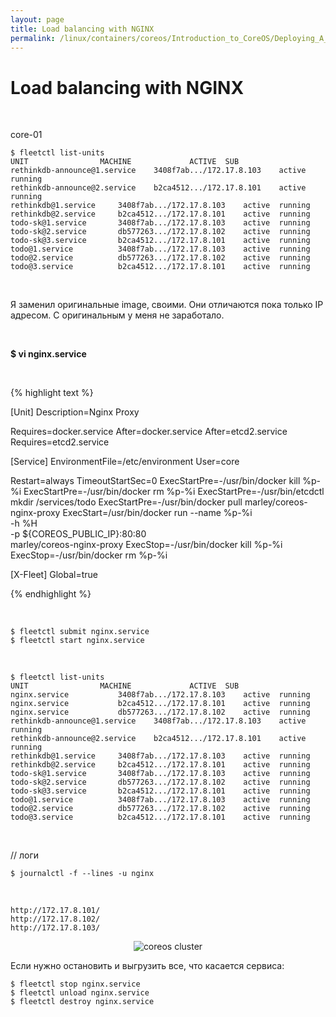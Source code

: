 ```yaml
---
layout: page
title: Load balancing with NGINX
permalink: /linux/containers/coreos/Introduction_to_CoreOS/Deploying_A_DatabaseBacked_Web_Application/Load_Balancing_With_NGINX_confd/
---
```



# Load balancing with NGINX


<br/>

core-01


    $ fleetctl list-units
    UNIT				MACHINE				ACTIVE	SUB
    rethinkdb-announce@1.service	3408f7ab.../172.17.8.103	active	running
    rethinkdb-announce@2.service	b2ca4512.../172.17.8.101	active	running
    rethinkdb@1.service		3408f7ab.../172.17.8.103	active	running
    rethinkdb@2.service		b2ca4512.../172.17.8.101	active	running
    todo-sk@1.service		3408f7ab.../172.17.8.103	active	running
    todo-sk@2.service		db577263.../172.17.8.102	active	running
    todo-sk@3.service		b2ca4512.../172.17.8.101	active	running
    todo@1.service			3408f7ab.../172.17.8.103	active	running
    todo@2.service			db577263.../172.17.8.102	active	running
    todo@3.service			b2ca4512.../172.17.8.101	active	running


<br/>

Я заменил оригинальные image, своими. Они отличаются пока только IP адресом.
С оригинальным у меня не заработало.

<br/>

 **$ vi nginx.service**

<br/>


{% highlight text %}

[Unit]
Description=Nginx Proxy

Requires=docker.service
After=docker.service
After=etcd2.service
Requires=etcd2.service

[Service]
EnvironmentFile=/etc/environment
User=core

Restart=always
TimeoutStartSec=0
ExecStartPre=-/usr/bin/docker kill %p-%i
ExecStartPre=-/usr/bin/docker rm %p-%i
ExecStartPre=-/usr/bin/etcdctl mkdir /services/todo
ExecStartPre=-/usr/bin/docker pull marley/coreos-nginx-proxy
ExecStart=/usr/bin/docker run --name %p-%i \
      -h %H \
      -p ${COREOS_PUBLIC_IP}:80:80 \
      marley/coreos-nginx-proxy
ExecStop=-/usr/bin/docker kill %p-%i
ExecStop=-/usr/bin/docker rm %p-%i

[X-Fleet]
Global=true

{% endhighlight %}

<br/>

    $ fleetctl submit nginx.service
    $ fleetctl start nginx.service

<br/>

    $ fleetctl list-units
    UNIT				MACHINE				ACTIVE	SUB
    nginx.service			3408f7ab.../172.17.8.103	active	running
    nginx.service			b2ca4512.../172.17.8.101	active	running
    nginx.service			db577263.../172.17.8.102	active	running
    rethinkdb-announce@1.service	3408f7ab.../172.17.8.103	active	running
    rethinkdb-announce@2.service	b2ca4512.../172.17.8.101	active	running
    rethinkdb@1.service		3408f7ab.../172.17.8.103	active	running
    rethinkdb@2.service		b2ca4512.../172.17.8.101	active	running
    todo-sk@1.service		3408f7ab.../172.17.8.103	active	running
    todo-sk@2.service		db577263.../172.17.8.102	active	running
    todo-sk@3.service		b2ca4512.../172.17.8.101	active	running
    todo@1.service			3408f7ab.../172.17.8.103	active	running
    todo@2.service			db577263.../172.17.8.102	active	running
    todo@3.service			b2ca4512.../172.17.8.101	active	running



<br/>

// логи

    $ journalctl -f --lines -u nginx

<br/>


    http://172.17.8.101/
    http://172.17.8.102/
    http://172.17.8.103/



<div align="center">
    <img src="//files.sysadm.ru/img/linux/containers/coreos/app7.png" border="0" alt="coreos cluster">
</div>


Если нужно остановить и выгрузить все, что касается сервиса:

    $ fleetctl stop nginx.service
    $ fleetctl unload nginx.service
    $ fleetctl destroy nginx.service
